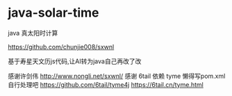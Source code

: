 # java-solar-time
java 真太阳时计算

https://github.com/chunjie008/sxwnl

基于寿星天文历js代码,让AI转为java自己再改了改

感谢许剑伟
http://www.nongli.net/sxwnl/
感谢 6tail
依赖 tyme
懒得写pom.xml 自行处理吧
https://github.com/6tail/tyme4j
https://6tail.cn/tyme.html